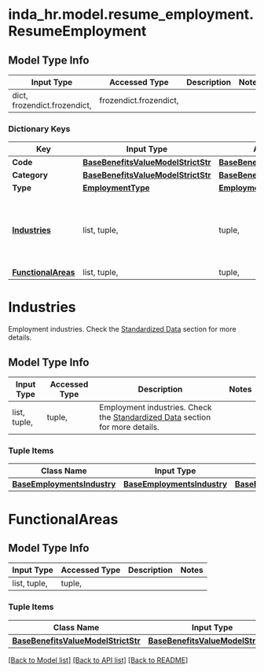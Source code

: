 # inda_hr.model.resume_employment.ResumeEmployment

## Model Type Info
Input Type | Accessed Type | Description | Notes
------------ | ------------- | ------------- | -------------
dict, frozendict.frozendict,  | frozendict.frozendict,  |  | 

### Dictionary Keys
Key | Input Type | Accessed Type | Description | Notes
------------ | ------------- | ------------- | ------------- | -------------
**Code** | [**BaseBenefitsValueModelStrictStr**](BaseBenefitsValueModelStrictStr.md) | [**BaseBenefitsValueModelStrictStr**](BaseBenefitsValueModelStrictStr.md) |  | [optional] 
**Category** | [**BaseBenefitsValueModelStrictStr**](BaseBenefitsValueModelStrictStr.md) | [**BaseBenefitsValueModelStrictStr**](BaseBenefitsValueModelStrictStr.md) |  | [optional] 
**Type** | [**EmploymentType**](EmploymentType.md) | [**EmploymentType**](EmploymentType.md) |  | [optional] 
**[Industries](#Industries)** | list, tuple,  | tuple,  | Employment industries. Check the [Standardized Data](https://api.inda.ai/hr/docs/v2/#tag/Standardized-Data) section for more details. | [optional] 
**[FunctionalAreas](#FunctionalAreas)** | list, tuple,  | tuple,  |  | [optional] 

# Industries

Employment industries. Check the [Standardized Data](https://api.inda.ai/hr/docs/v2/#tag/Standardized-Data) section for more details.

## Model Type Info
Input Type | Accessed Type | Description | Notes
------------ | ------------- | ------------- | -------------
list, tuple,  | tuple,  | Employment industries. Check the [Standardized Data](https://api.inda.ai/hr/docs/v2/#tag/Standardized-Data) section for more details. | 

### Tuple Items
Class Name | Input Type | Accessed Type | Description | Notes
------------- | ------------- | ------------- | ------------- | -------------
[**BaseEmploymentsIndustry**](BaseEmploymentsIndustry.md) | [**BaseEmploymentsIndustry**](BaseEmploymentsIndustry.md) | [**BaseEmploymentsIndustry**](BaseEmploymentsIndustry.md) |  | 

# FunctionalAreas

## Model Type Info
Input Type | Accessed Type | Description | Notes
------------ | ------------- | ------------- | -------------
list, tuple,  | tuple,  |  | 

### Tuple Items
Class Name | Input Type | Accessed Type | Description | Notes
------------- | ------------- | ------------- | ------------- | -------------
[**BaseBenefitsValueModelStrictStr**](BaseBenefitsValueModelStrictStr.md) | [**BaseBenefitsValueModelStrictStr**](BaseBenefitsValueModelStrictStr.md) | [**BaseBenefitsValueModelStrictStr**](BaseBenefitsValueModelStrictStr.md) |  | 

[[Back to Model list]](../../README.md#documentation-for-models) [[Back to API list]](../../README.md#documentation-for-api-endpoints) [[Back to README]](../../README.md)

